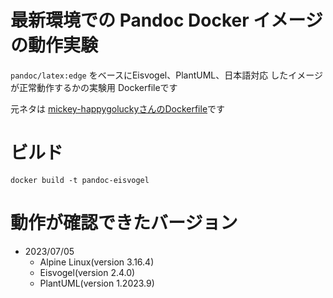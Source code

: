 # 最新環境での Pandoc Docker イメージの動作実験

`pandoc/latex:edge` をベースにEisvogel、PlantUML、日本語対応 したイメージが正常動作するかの実験用 Dockerfileです 

元ネタは [mickey-happygoluckyさんのDockerfile](https://github.com/mickey-happygolucky/pandoc-eisvogel)です

# ビルド

```
docker build -t pandoc-eisvogel
```

# 動作が確認できたバージョン

* 2023/07/05
    * Alpine Linux(version 3.16.4)
    * Eisvogel(version 2.4.0)
    * PlantUML(version 1.2023.9)